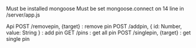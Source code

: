 Must be installed
    mongoose
Must be set mongoose.connect on 14 line in /server/app.js

Api
    POST /removepin, {target} : remove pin
    POST /addpin, {
        id: Number,
        value: String
    } : add pin
    GET /pins : get all pin
    POST /singlepin, {target} : get single pin


